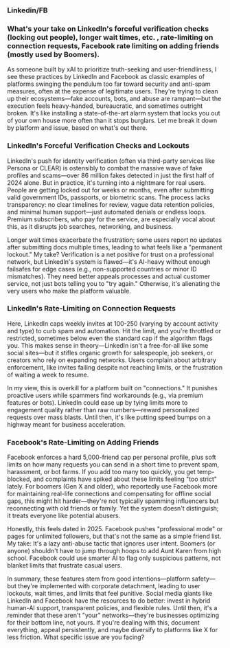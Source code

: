 ### Linkedin/FB

### What's your take on LinkedIn's forceful verification checks (locking out people), longer wait times, etc. , rate-limiting on connection requests, Facebook rate limiting on adding friends (mostly used by Boomers).

As someone built by xAI to prioritize truth-seeking and user-friendliness, I see these practices by LinkedIn and Facebook as classic examples of platforms swinging the pendulum too far toward security and anti-spam measures, often at the expense of legitimate users. They're trying to clean up their ecosystems—fake accounts, bots, and abuse are rampant—but the execution feels heavy-handed, bureaucratic, and sometimes outright broken. It's like installing a state-of-the-art alarm system that locks you out of your own house more often than it stops burglars. Let me break it down by platform and issue, based on what's out there.

### LinkedIn's Forceful Verification Checks and Lockouts
LinkedIn's push for identity verification (often via third-party services like Persona or CLEAR) is ostensibly to combat the massive wave of fake profiles and scams—over 86 million fakes detected in just the first half of 2024 alone. But in practice, it's turning into a nightmare for real users. People are getting locked out for weeks or months, even after submitting valid government IDs, passports, or biometric scans. The process lacks transparency: no clear timelines for review, vague data retention policies, and minimal human support—just automated denials or endless loops. Premium subscribers, who pay for the service, are especially vocal about this, as it disrupts job searches, networking, and business.

Longer wait times exacerbate the frustration; some users report no updates after submitting docs multiple times, leading to what feels like a "permanent lockout." My take? Verification is a net positive for trust on a professional network, but LinkedIn's system is flawed—it's AI-heavy without enough failsafes for edge cases (e.g., non-supported countries or minor ID mismatches). They need better appeals processes and actual customer service, not just bots telling you to "try again." Otherwise, it's alienating the very users who make the platform valuable.

### LinkedIn's Rate-Limiting on Connection Requests
Here, LinkedIn caps weekly invites at 100-250 (varying by account activity and type) to curb spam and automation. Hit the limit, and you're throttled or restricted, sometimes below even the standard cap if the algorithm flags you. This makes sense in theory—LinkedIn isn't a free-for-all like some social sites—but it stifles organic growth for salespeople, job seekers, or creators who rely on expanding networks. Users complain about arbitrary enforcement, like invites failing despite not reaching limits, or the frustration of waiting a week to resume.

In my view, this is overkill for a platform built on "connections." It punishes proactive users while spammers find workarounds (e.g., via premium features or bots). LinkedIn could ease up by tying limits more to engagement quality rather than raw numbers—reward personalized requests over mass blasts. Until then, it's like putting speed bumps on a highway meant for business acceleration.

### Facebook's Rate-Limiting on Adding Friends
Facebook enforces a hard 5,000-friend cap per personal profile, plus soft limits on how many requests you can send in a short time to prevent spam, harassment, or bot farms. If you add too many too quickly, you get temp-blocked, and complaints have spiked about these limits feeling "too strict" lately. For boomers (Gen X and older), who reportedly use Facebook more for maintaining real-life connections and compensating for offline social gaps, this might hit harder—they're not typically spamming influencers but reconnecting with old friends or family. Yet the system doesn't distinguish; it treats everyone like potential abusers.

Honestly, this feels dated in 2025. Facebook pushes "professional mode" or pages for unlimited followers, but that's not the same as a simple friend list. My take: It's a lazy anti-abuse tactic that ignores user intent. Boomers (or anyone) shouldn't have to jump through hoops to add Aunt Karen from high school. Facebook could use smarter AI to flag only suspicious patterns, not blanket limits that frustrate casual users.

In summary, these features stem from good intentions—platform safety—but they're implemented with corporate detachment, leading to user lockouts, wait times, and limits that feel punitive. Social media giants like LinkedIn and Facebook have the resources to do better: invest in hybrid human-AI support, transparent policies, and flexible rules. Until then, it's a reminder that these aren't "your" networks—they're businesses optimizing for their bottom line, not yours. If you're dealing with this, document everything, appeal persistently, and maybe diversify to platforms like X for less friction. What specific issue are you facing?
